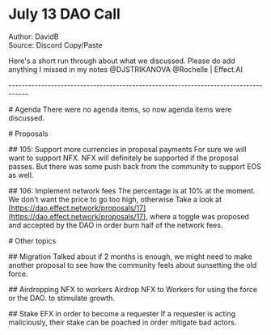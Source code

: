 # July 13 DAO Call

Author: DavidB\
Source: Discord Copy/Paste

Here's a short run through about what we discussed. Please do add anything I missed in my notes @DJSTRIKANOVA @Rochelle | Effect.AI&#x20;

\------------------------------------------------------------------------------------&#x20;

\# Agenda There were no agenda items, so now agenda items were discussed.&#x20;

\# Proposals

\## 105: Support more currencies in proposal payments For sure we will want to support NFX. NFX will definitely be supported if the proposal passes. But there was some push back from the community to support EOS as well.&#x20;

\## 106: Implement network fees The percentage is at 10% at the moment. We don't want the price to go too high, otherwise Take a look at [https://dao.effect.network/proposals/17](https://dao.effect.network/proposals/17), where a toggle was proposed and accepted by the DAO in order burn half of the network fees.&#x20;

\# Other topics&#x20;

\## Migration Talked about if 2 months is enough, we might need to make another proposal to see how the community feels about sunsetting the old force.&#x20;

\## Airdropping NFX to workers Airdrop NFX to Workers for using the force or the DAO. to stimulate growth.&#x20;

\## Stake EFX in order to become a requester If a requester is acting maliciously, their stake can be poached in order mitigate bad actors.
